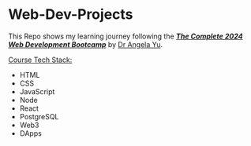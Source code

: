 # Web-Dev-Projects

This Repo shows my learning journey following the [**_The Complete 2024 Web Development Bootcamp_**] by [Dr Angela Yu].

<ins>Course Tech Stack:</ins>
* HTML
* CSS
* JavaScript
* Node
* React
* PostgreSQL
* Web3
* DApps


[**_The Complete 2024 Web Development Bootcamp_**]: https://www.udemy.com/course/the-complete-web-development-bootcamp/

[Dr Angela Yu]: https://www.udemy.com/course/the-complete-web-development-bootcamp/?couponCode=ST16MT70224#instructor-1